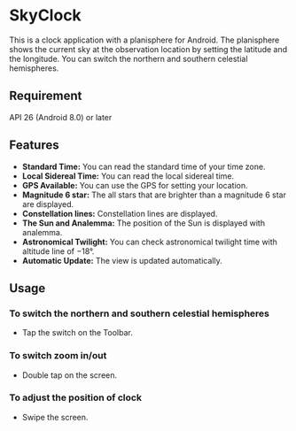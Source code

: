 # SkyClock
This is a clock application with a planisphere for Android. The planisphere shows the current sky
at the observation location by setting the latitude and the longitude. You can switch the northern
and southern celestial hemispheres.

## Requirement
API 26 (Android 8.0) or later

## Features
* **Standard Time:** You can read the standard time of your time zone.
* **Local Sidereal Time:** You can read the local sidereal time.
* **GPS Available:** You can use the GPS for setting your location.
* **Magnitude 6 star:** The all stars that are brighter than a magnitude 6 star are displayed.
* **Constellation lines:** Constellation lines are displayed.
* **The Sun and Analemma:** The position of the Sun is displayed with analemma.
* **Astronomical Twilight:** You can check astronomical twilight time with altitude line of &minus;18°.
* **Automatic Update:** The view is updated automatically.

## Usage

### To switch the northern and southern celestial hemispheres
* Tap the switch on the Toolbar.

### To switch zoom in/out
* Double tap on the screen.

### To adjust the position of clock
* Swipe the screen.
